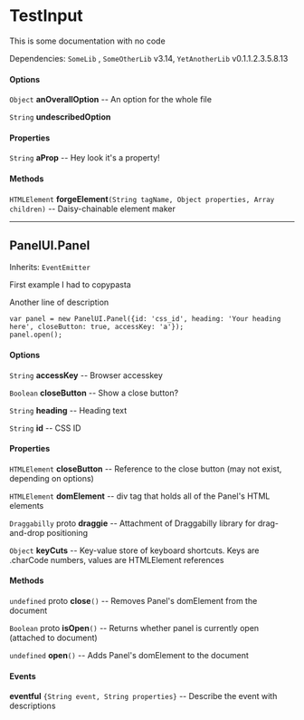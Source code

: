 # TestInput

This is some documentation with no code

Dependencies: `SomeLib` , `SomeOtherLib` v3.14, `YetAnotherLib` v0.1.1.2.3.5.8.13

#### Options

`Object` **anOverallOption** -- An option for the whole file

`String` **undescribedOption** 

#### Properties

`String` **aProp** -- Hey look it's a property!

#### Methods

`HTMLElement` **forgeElement**`(String tagName, Object properties, Array children)` -- Daisy-chainable element maker

---

## PanelUI.Panel

Inherits: `EventEmitter`

First example I had to copypasta

Another line of description

```
var panel = new PanelUI.Panel({id: 'css_id', heading: 'Your heading here', closeButton: true, accessKey: 'a'});
panel.open();
```

#### Options

`String` **accessKey** -- Browser accesskey

`Boolean` **closeButton** -- Show a close button?

`String` **heading** -- Heading text

`String` **id** -- CSS ID

#### Properties

`HTMLElement` **closeButton** -- Reference to the close button (may not exist, depending on options)

`HTMLElement` **domElement** -- div tag that holds all of the Panel's HTML elements

`Draggabilly` proto **draggie** -- Attachment of Draggabilly library for drag-and-drop positioning

`Object` **keyCuts** -- Key-value store of keyboard shortcuts. Keys are .charCode numbers, values are HTMLElement references

#### Methods

`undefined` proto **close**`()` -- Removes Panel's domElement from the document

`Boolean` proto **isOpen**`()` -- Returns whether panel is currently open (attached to document)

`undefined` **open**`()` -- Adds Panel's domElement to the document

#### Events

**eventful** `{String event, String properties}` -- Describe the event with descriptions

